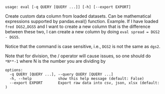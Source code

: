 ```
usage: eval [-q QUERY [QUERY ...]] [-h] [--export EXPORT]
```
Create custom data column from loaded datasets. Can be mathematical expressions supported by pandas.eval() function.
Example. If I have loaded `fred DGS2,DGS5` and I want to create a new column that is the difference between these two,
I can create a new column by doing `eval spread = DGS2 - DGS5`.

Notice that the command is case sensitive, i.e., `DGS2` is not the same as `dgs2`.

Note that for division, the / operator will cause issues, so one should do `*N**-1` where N is the number you are dividing by
```
options:
  -q QUERY [QUERY ...], --query QUERY [QUERY ...]
  -h, --help            show this help message (default: False)
  --export EXPORT       Export raw data into csv, json, xlsx (default: )
```
